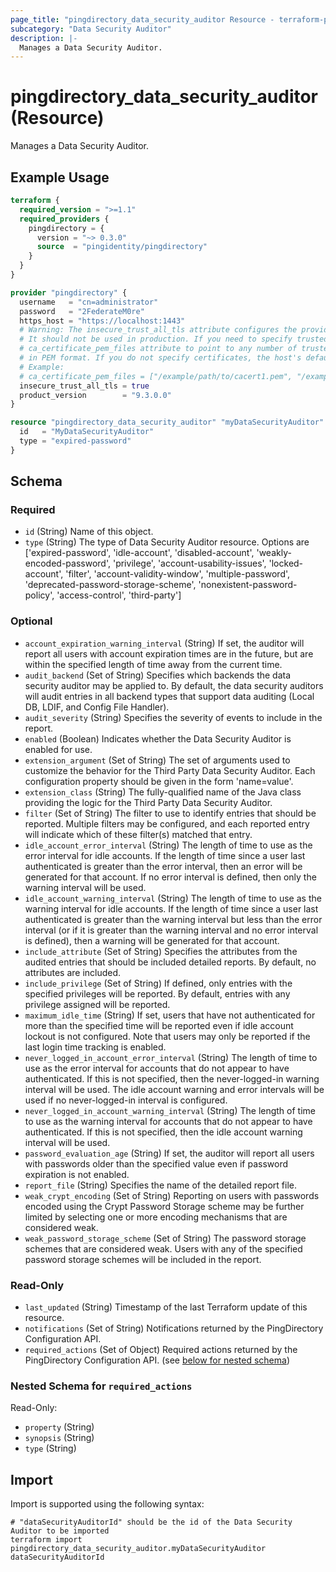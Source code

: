 ```yaml
---
page_title: "pingdirectory_data_security_auditor Resource - terraform-provider-pingdirectory"
subcategory: "Data Security Auditor"
description: |-
  Manages a Data Security Auditor.
---
```


# pingdirectory_data_security_auditor (Resource)

Manages a Data Security Auditor.

## Example Usage

```terraform
terraform {
  required_version = ">=1.1"
  required_providers {
    pingdirectory = {
      version = "~> 0.3.0"
      source  = "pingidentity/pingdirectory"
    }
  }
}

provider "pingdirectory" {
  username   = "cn=administrator"
  password   = "2FederateM0re"
  https_host = "https://localhost:1443"
  # Warning: The insecure_trust_all_tls attribute configures the provider to trust any certificate presented by the PingDirectory server.
  # It should not be used in production. If you need to specify trusted CA certificates, use the
  # ca_certificate_pem_files attribute to point to any number of trusted CA certificate files
  # in PEM format. If you do not specify certificates, the host's default root CA set will be used.
  # Example:
  # ca_certificate_pem_files = ["/example/path/to/cacert1.pem", "/example/path/to/cacert2.pem"]
  insecure_trust_all_tls = true
  product_version        = "9.3.0.0"
}

resource "pingdirectory_data_security_auditor" "myDataSecurityAuditor" {
  id   = "MyDataSecurityAuditor"
  type = "expired-password"
}
```

<!-- schema generated by tfplugindocs -->
## Schema

### Required

- `id` (String) Name of this object.
- `type` (String) The type of Data Security Auditor resource. Options are ['expired-password', 'idle-account', 'disabled-account', 'weakly-encoded-password', 'privilege', 'account-usability-issues', 'locked-account', 'filter', 'account-validity-window', 'multiple-password', 'deprecated-password-storage-scheme', 'nonexistent-password-policy', 'access-control', 'third-party']

### Optional

- `account_expiration_warning_interval` (String) If set, the auditor will report all users with account expiration times are in the future, but are within the specified length of time away from the current time.
- `audit_backend` (Set of String) Specifies which backends the data security auditor may be applied to. By default, the data security auditors will audit entries in all backend types that support data auditing (Local DB, LDIF, and Config File Handler).
- `audit_severity` (String) Specifies the severity of events to include in the report.
- `enabled` (Boolean) Indicates whether the Data Security Auditor is enabled for use.
- `extension_argument` (Set of String) The set of arguments used to customize the behavior for the Third Party Data Security Auditor. Each configuration property should be given in the form 'name=value'.
- `extension_class` (String) The fully-qualified name of the Java class providing the logic for the Third Party Data Security Auditor.
- `filter` (Set of String) The filter to use to identify entries that should be reported. Multiple filters may be configured, and each reported entry will indicate which of these filter(s) matched that entry.
- `idle_account_error_interval` (String) The length of time to use as the error interval for idle accounts. If the length of time since a user last authenticated is greater than the error interval, then an error will be generated for that account. If no error interval is defined, then only the warning interval will be used.
- `idle_account_warning_interval` (String) The length of time to use as the warning interval for idle accounts. If the length of time since a user last authenticated is greater than the warning interval but less than the error interval (or if it is greater than the warning interval and no error interval is defined), then a warning will be generated for that account.
- `include_attribute` (Set of String) Specifies the attributes from the audited entries that should be included detailed reports. By default, no attributes are included.
- `include_privilege` (Set of String) If defined, only entries with the specified privileges will be reported. By default, entries with any privilege assigned will be reported.
- `maximum_idle_time` (String) If set, users that have not authenticated for more than the specified time will be reported even if idle account lockout is not configured. Note that users may only be reported if the last login time tracking is enabled.
- `never_logged_in_account_error_interval` (String) The length of time to use as the error interval for accounts that do not appear to have authenticated. If this is not specified, then the never-logged-in warning interval will be used. The idle account warning and error intervals will be used if no never-logged-in interval is configured.
- `never_logged_in_account_warning_interval` (String) The length of time to use as the warning interval for accounts that do not appear to have authenticated. If this is not specified, then the idle account warning interval will be used.
- `password_evaluation_age` (String) If set, the auditor will report all users with passwords older than the specified value even if password expiration is not enabled.
- `report_file` (String) Specifies the name of the detailed report file.
- `weak_crypt_encoding` (Set of String) Reporting on users with passwords encoded using the Crypt Password Storage scheme may be further limited by selecting one or more encoding mechanisms that are considered weak.
- `weak_password_storage_scheme` (Set of String) The password storage schemes that are considered weak. Users with any of the specified password storage schemes will be included in the report.

### Read-Only

- `last_updated` (String) Timestamp of the last Terraform update of this resource.
- `notifications` (Set of String) Notifications returned by the PingDirectory Configuration API.
- `required_actions` (Set of Object) Required actions returned by the PingDirectory Configuration API. (see [below for nested schema](#nestedatt--required_actions))

<a id="nestedatt--required_actions"></a>
### Nested Schema for `required_actions`

Read-Only:

- `property` (String)
- `synopsis` (String)
- `type` (String)

## Import

Import is supported using the following syntax:

```shell
# "dataSecurityAuditorId" should be the id of the Data Security Auditor to be imported
terraform import pingdirectory_data_security_auditor.myDataSecurityAuditor dataSecurityAuditorId
```


